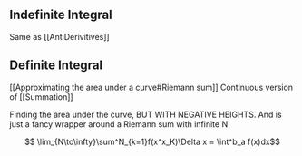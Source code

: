 
## Indefinite Integral
Same as [[AntiDerivitives]]
## Definite Integral
[[Approximating the area under a curve#Riemann sum]]
Continuous version of [[Summation]]

Finding the area under the curve, BUT WITH NEGATIVE HEIGHTS. And is just a fancy wrapper around a Riemann sum with infinite N

$$ \lim_{N\to\infty}\sum^N_{k=1}f(x^x_K)\Delta x = \int^b_a f(x)dx$$
